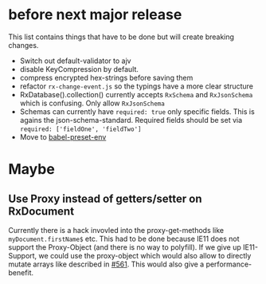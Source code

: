 # before next major release

This list contains things that have to be done but will create breaking changes.


- Switch out default-validator to ajv
- disable KeyCompression by default.
- compress encrypted hex-strings before saving them
- refactor `rx-change-event.js` so the typings have a more clear structure
- RxDatabase().collection() currently accepts `RxSchema` and `RxJsonSchema` which is confusing. Only allow `RxJsonSchema`
- Schemas can currently have `required: true` only specific fields. This is agains the json-schema-standard. Required fields should be set via `required: ['fieldOne', 'fieldTwo']`
- Move to [babel-preset-env](https://babeljs.io/env/)

# Maybe

## Use Proxy instead of getters/setter on RxDocument
Currently there is a hack invovled into the proxy-get-methods like `myDocument.firstName$` etc.
This had to be done because IE11 does not support the Proxy-Object (and there is no way to polyfill).
If we give up IE11-Support, we could use the proxy-object which would also allow to directly mutate arrays like described in [#561](https://github.com/pubkey/rxdb/issues/561). This would also give a performance-benefit.
